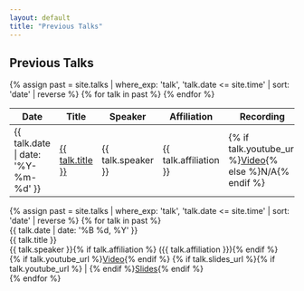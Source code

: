 ```yaml
---
layout: default
title: "Previous Talks"
---
```


<h2>Previous Talks</h2>
<table class="talk-table previous-talks-table">
  <thead>
    <tr><th>Date</th><th>Title</th><th>Speaker</th><th>Affiliation</th><th>Recording</th><th>Slides</th></tr>
  </thead>
  <tbody>
    {% assign past = site.talks | where_exp: 'talk', 'talk.date <= site.time' | sort: 'date' | reverse %}
    {% for talk in past %}
    <tr>
      <td data-label="Date">{{ talk.date | date: '%Y-%m-%d' }}</td>
      <td data-label="Title"><a href="{{ talk.url | relative_url }}">{{ talk.title }}</a></td>
      <td data-label="Speaker">{{ talk.speaker }}</td>
      <td data-label="Affiliation">{{ talk.affiliation }}</td>
      <td data-label="Recording">{% if talk.youtube_url %}<a href="{{ talk.youtube_url }}">Video</a>{% else %}N/A{% endif %}</td>
      <td data-label="Slides">{% if talk.slides_url %}<a href="{{ talk.slides_url }}">Slides</a>{% else %}N/A{% endif %}</td>
    </tr>
    {% endfor %}
  </tbody>
</table>

<div class="previous-talks-cards">
  {% assign past = site.talks | where_exp: 'talk', 'talk.date <= site.time' | sort: 'date' | reverse %}
  {% for talk in past %}
  <div class="talk-card">
    <div class="talk-date">{{ talk.date | date: '%B %d, %Y' }}</div>
    <div class="talk-title">{{ talk.title }}</div>
    <div class="talk-speaker">{{ talk.speaker }}{% if talk.affiliation %} ({{ talk.affiliation }}){% endif %}</div>
    <div class="talk-links">
      {% if talk.youtube_url %}<a href="{{ talk.youtube_url }}">Video</a>{% endif %}
      {% if talk.slides_url %}{% if talk.youtube_url %} | {% endif %}<a href="{{ talk.slides_url }}">Slides</a>{% endif %}
    </div>
  </div>
  {% endfor %}
</div>
